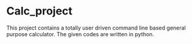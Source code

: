 # Calc_project
This project contains a totally user driven command line based general purpose calculator. The given codes are written in python. 
